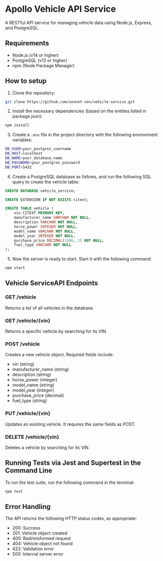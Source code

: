 # Apollo Vehicle API Service

A RESTful API service for managing vehicle data using Node.js, Express, and PostgreSQL.

## Requirements

- Node.js (v14 or higher)
- PostgreSQL (v12 or higher)
- npm (Node Package Manager)

## How to setup

1. Clone the repository:
```bash
git clone https://github.com/sennet-sen/vehicle-service.git
```

2. Install the necessary dependencies (based on the entities listed in package.json):
```bash
npm install
```
3. Create a `.env` file in the project directory with the following environment variables:
```bash
DB_USER=your_postgres_username
DB_HOST=localhost
DB_NAME=your_database_name
DB_PASSWORD=your_postgres_password
DB_PORT=5432
```

4. Create a PostgreSQL database as follows, and run the following SQL query to create the vehicle table:
```sql
CREATE DATABASE vehicle_service;

CREATE EXTENSION IF NOT EXISTS citext;

CREATE TABLE vehicle (
    vin CITEXT PRIMARY KEY,
    manufacturer_name VARCHAR NOT NULL,
    description VARCHAR NOT NULL,
    horse_power INTEGER NOT NULL,
    model_name VARCHAR NOT NULL,
    model_year INTEGER NOT NULL,
    purchase_price DECIMAL(1000, 2) NOT NULL,
    fuel_type VARCHAR NOT NULL
);
```

5. Now the server is ready to start. Start it with the following command:
```bash
npm start
```

## Vehicle ServiceAPI Endpoints

### GET /vehicle
Returns a list of all vehicles in the database.

### GET /vehicle/{vin}
Returns a specific vehicle by searching for its VIN.

### POST /vehicle
Creates a new vehicle object. Required fields include:
- vin (string)
- manufacturer_name (string)
- description (string)
- horse_power (integer)
- model_name (string)
- model_year (integer)
- purchase_price (decimal)
- fuel_type (string)

### PUT /vehicle/{vin}
Updates an existing vehicle. It requires the same fields as POST.

### DELETE /vehicle/{vin}
Deletes a vehicle by searching for its VIN.

## Running Tests via Jest and Supertest in the Command Line

To run the test suite, run the following command in the terminal:
```bash
npm test
```

## Error Handling

The API returns the following HTTP status codes, as appropriate:
- 200: Success
- 201: Vehicle object created
- 400: Bad/misformed request
- 404: Vehicle object not found
- 422: Validation error
- 500: Internal server error
